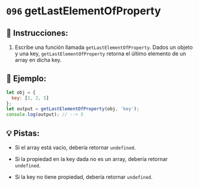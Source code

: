 # `096` getLastElementOfProperty

## 📝 Instrucciones: 

1. Escribe una función llamada `getLastElementOfProperty`. Dados un objeto y una key, `getLastElementOfProperty` retorna el último elemento de un array en dicha key.

## 📎 Ejemplo:

```js
let obj = {
  key: [1, 2, 5]
};
let output = getLastElementOfProperty(obj, 'key');
console.log(output); // --> 5
```

## 💡 Pistas:

+ Si el array está vacío, debería retornar `undefined`.

+ Si la propiedad en la key dada no es un array, debería retornar `undefined`.

+ Si la key no tiene propiedad, debería retornar `undefined`.
